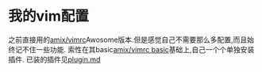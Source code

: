 # 我的vim配置
 之前直接用的[amix/vimrc](https://github.com/amix/vimrc)Awosome版本.但是感觉自己不需要那么多配置,而且始终记不住一些功能.
索性在其basic[amix/vimrc basic](https://github.com/amix/vimrc/blob/master/vimrcs/basic.vim)基础上,自己一个个单独安装插件.
已装的插件见[plugin.md](plugin.md)


